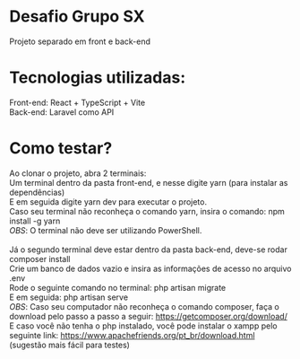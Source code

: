 # Desafio Grupo SX
Projeto separado em front e back-end

# Tecnologias utilizadas:<br/>
Front-end: React + TypeScript + Vite <br/>
Back-end: Laravel como API

# Como testar?
Ao clonar o projeto, abra 2 terminais:<br/> 
Um terminal dentro da pasta front-end, e nesse digite yarn (para instalar as dependências)<br/>
E em seguida digite yarn dev para executar o projeto.<br/>
Caso seu terminal não reconheça o comando yarn, insira o comando: npm install -g yarn<br/>
*OBS*: O terminal não deve ser utilizando PowerShell.
<br/><br/>
Já o segundo terminal deve estar dentro da pasta back-end, deve-se rodar composer install<br/>
Crie um banco de dados vazio e insira as informações de acesso no arquivo .env<br/>
Rode o seguinte comando no terminal: php artisan migrate<br/>
E em seguida: php artisan serve<br/>
*OBS*: Caso seu computador não reconheça o comando composer, faça o download pelo passo a passo a seguir: https://getcomposer.org/download/<br/>
E caso você não tenha o php instalado, você pode instalar o xampp pelo seguinte link: https://www.apachefriends.org/pt_br/download.html (sugestão mais fácil para testes)
